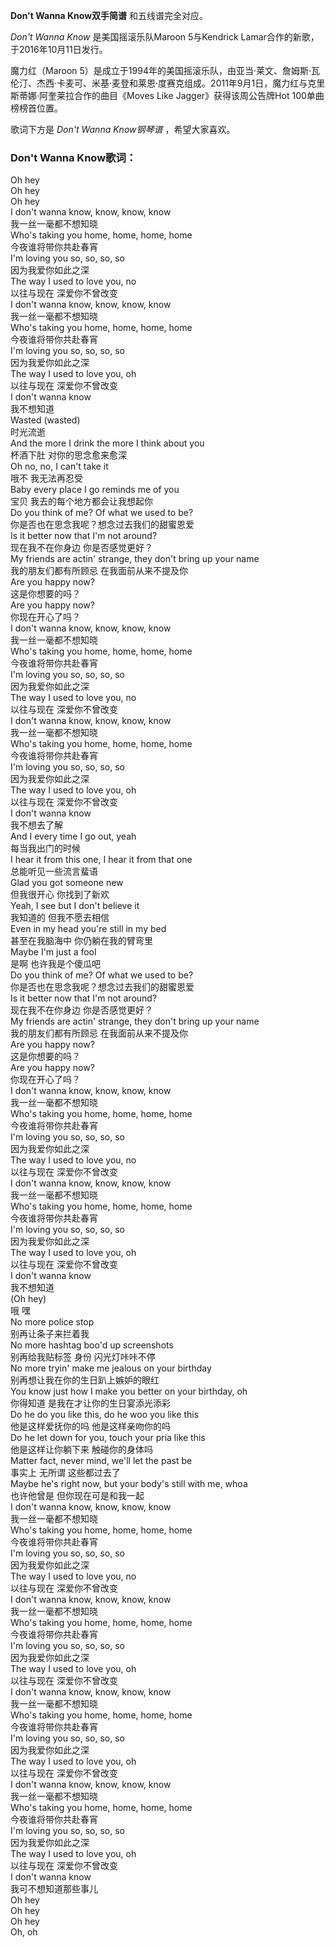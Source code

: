 

**Don't Wanna Know双手简谱** 和五线谱完全对应。

_Don't Wanna Know_ 是美国摇滚乐队Maroon 5与Kendrick Lamar合作的新歌，于2016年10月11日发行。

魔力红（Maroon
5）是成立于1994年的美国摇滚乐队，由亚当·莱文、詹姆斯·瓦伦汀、杰西·卡麦可、米基·麦登和莱恩·度赛克组成。2011年9月1日，魔力红与克里斯蒂娜·阿奎莱拉合作的曲目《Moves
Like Jagger》获得该周公告牌Hot 100单曲榜榜首位置。

歌词下方是 _Don't Wanna Know钢琴谱_ ，希望大家喜欢。

### Don't Wanna Know歌词：

Oh hey  
Oh hey  
Oh hey  
I don't wanna know, know, know, know  
我一丝一毫都不想知晓  
Who's taking you home, home, home, home  
今夜谁将带你共赴春宵  
I'm loving you so, so, so, so  
因为我爱你如此之深  
The way I used to love you, no  
以往与现在 深爱你不曾改变  
I don't wanna know, know, know, know  
我一丝一毫都不想知晓  
Who's taking you home, home, home, home  
今夜谁将带你共赴春宵  
I'm loving you so, so, so, so  
因为我爱你如此之深  
The way I used to love you, oh  
以往与现在 深爱你不曾改变  
I don't wanna know  
我不想知道  
Wasted (wasted)  
时光流逝  
And the more I drink the more I think about you  
杯酒下肚 对你的思念愈来愈深  
Oh no, no, I can't take it  
哦不 我无法再忍受  
Baby every place I go reminds me of you  
宝贝 我去的每个地方都会让我想起你  
Do you think of me? Of what we used to be?  
你是否也在思念我呢？想念过去我们的甜蜜恩爱  
Is it better now that I'm not around?  
现在我不在你身边 你是否感觉更好？  
My friends are actin' strange, they don't bring up your name  
我的朋友们都有所顾忌 在我面前从来不提及你  
Are you happy now?  
这是你想要的吗？  
Are you happy now?  
你现在开心了吗？  
I don't wanna know, know, know, know  
我一丝一毫都不想知晓  
Who's taking you home, home, home, home  
今夜谁将带你共赴春宵  
I'm loving you so, so, so, so  
因为我爱你如此之深  
The way I used to love you, no  
以往与现在 深爱你不曾改变  
I don't wanna know, know, know, know  
我一丝一毫都不想知晓  
Who's taking you home, home, home, home  
今夜谁将带你共赴春宵  
I'm loving you so, so, so, so  
因为我爱你如此之深  
The way I used to love you, oh  
以往与现在 深爱你不曾改变  
I don't wanna know  
我不想去了解  
And I every time I go out, yeah  
每当我出门的时候  
I hear it from this one, I hear it from that one  
总能听见一些流言蜚语  
Glad you got someone new  
但我很开心 你找到了新欢  
Yeah, I see but I don't believe it  
我知道的 但我不愿去相信  
Even in my head you're still in my bed  
甚至在我脑海中 你仍躺在我的臂弯里  
Maybe I'm just a fool  
是啊 也许我是个傻瓜吧  
Do you think of me? Of what we used to be?  
你是否也在思念我呢？想念过去我们的甜蜜恩爱  
Is it better now that I'm not around?  
现在我不在你身边 你是否感觉更好？  
My friends are actin' strange, they don't bring up your name  
我的朋友们都有所顾忌 在我面前从来不提及你  
Are you happy now?  
这是你想要的吗？  
Are you happy now?  
你现在开心了吗？  
I don't wanna know, know, know, know  
我一丝一毫都不想知晓  
Who's taking you home, home, home, home  
今夜谁将带你共赴春宵  
I'm loving you so, so, so, so  
因为我爱你如此之深  
The way I used to love you, no  
以往与现在 深爱你不曾改变  
I don't wanna know, know, know, know  
我一丝一毫都不想知晓  
Who's taking you home, home, home, home  
今夜谁将带你共赴春宵  
I'm loving you so, so, so, so  
因为我爱你如此之深  
The way I used to love you, oh  
以往与现在 深爱你不曾改变  
I don't wanna know  
我不想知道  
(Oh hey)  
哦 嘿  
No more police stop  
别再让条子来拦着我  
No more hashtag boo'd up screenshots  
别再给我贴标签 身份 闪光灯咔咔不停  
No more tryin' make me jealous on your birthday  
别再想让我在你的生日趴上嫉妒的眼红  
You know just how I make you better on your birthday, oh  
你得知道 是我在才让你的生日宴添光添彩  
Do he do you like this, do he woo you like this  
他是这样爱抚你的吗 他是这样亲吻你的吗  
Do he let down for you, touch your pria like this  
他是这样让你躺下来 触碰你的身体吗  
Matter fact, never mind, we'll let the past be  
事实上 无所谓 这些都过去了  
Maybe he's right now, but your body's still with me, whoa  
也许他曾是 但你现在可是和我一起  
I don't wanna know, know, know, know  
我一丝一毫都不想知晓  
Who's taking you home, home, home, home  
今夜谁将带你共赴春宵  
I'm loving you so, so, so, so  
因为我爱你如此之深  
The way I used to love you, no  
以往与现在 深爱你不曾改变  
I don't wanna know, know, know, know  
我一丝一毫都不想知晓  
Who's taking you home, home, home, home  
今夜谁将带你共赴春宵  
I'm loving you so, so, so, so  
因为我爱你如此之深  
The way I used to love you, oh  
以往与现在 深爱你不曾改变  
I don't wanna know, know, know, know  
我一丝一毫都不想知晓  
Who's taking you home, home, home, home  
今夜谁将带你共赴春宵  
I'm loving you so, so, so, so  
因为我爱你如此之深  
The way I used to love you, oh  
以往与现在 深爱你不曾改变  
I don't wanna know, know, know, know  
我一丝一毫都不想知晓  
Who's taking you home, home, home, home  
今夜谁将带你共赴春宵  
I'm loving you so, so, so, so  
因为我爱你如此之深  
The way I used to love you, oh  
以往与现在 深爱你不曾改变  
I don't wanna know  
我可不想知道那些事儿  
Oh hey  
Oh hey  
Oh hey  
Oh, oh

